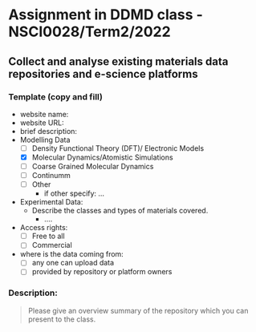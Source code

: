 # Assignment in DDMD class - NSCI0028/Term2/2022

## Collect and analyse existing materials data repositories and e-science platforms 

### Template (copy and fill) 

- website name: 
- website URL: 
- brief description: 
- Modelling Data 
  - [ ] Density Functional Theory (DFT)/ Electronic Models
  - [x] Molecular Dynamics/Atomistic Simulations
  - [ ] Coarse Grained Molecular Dynamics
  - [ ] Continumm 
  - [ ] Other
    - if other specify: ...
- Experimental Data: 
  - Describe the classes and types of materials covered. 
    - ....
- Access rights: 
  - [ ] Free to all 
  - [ ] Commercial
- where is the data coming from:  
  - [ ] any one can upload data 
  - [ ] provided by repository or platform owners

 ### Description:

> Please give an overview summary of the repository which you can present to the class. 
